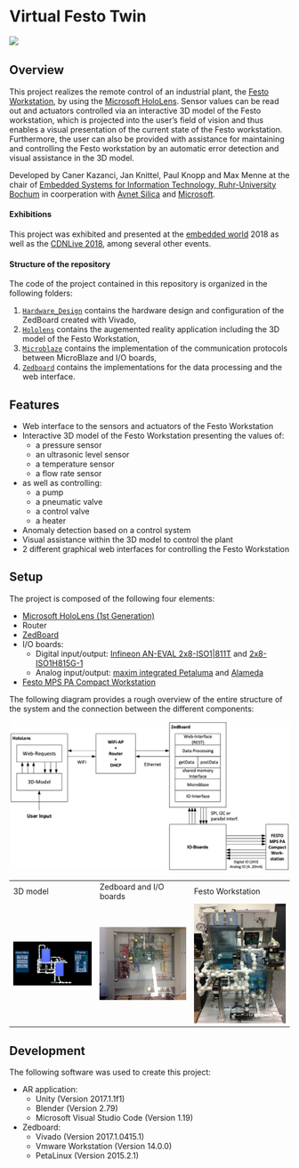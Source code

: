 # Virtual Festo Twin
![](Images/demo.gif)

## Overview

This project realizes the remote control of an industrial plant, the [Festo Workstation](https://www.festo-didactic.com/de-de/lernsysteme/prozessautomation,regelungstechnik/compact-workstation/mps-pa-compact-workstation-mit-fuellstands-,durchfluss-,druck-und-temperaturregelstrecken.htm?fbid=ZGUuZGUuNTQ0LjEzLjE4Ljg4Mi40Mzc2), by using the [Microsoft HoloLens](https://www.microsoft.com/hololens). Sensor values can be read out and actuators controlled via an interactive 3D model of the Festo workstation, which is projected into the user’s field of vision and thus enables a visual presentation of the current state of the Festo workstation. Furthermore, the user can also be provided with assistance for maintaining and controlling the Festo workstation by an automatic error detection and visual assistance in the 3D model.

Developed by Caner Kazanci, Jan Knittel, Paul Knopp and Max Menne at the chair of [Embedded Systems for Information Technology, Ruhr-University Bochum](https://www.esit.ruhr-uni-bochum.de/) in coorperation with [Avnet Silica](https://www.avnet.com/wps/portal/silica/) and [Microsoft](https://www.microsoft.com/).

#### Exhibitions
This project was exhibited and presented at the [embedded world](https://www.embedded-world.de) 2018 as well as the [CDNLive 2018](https://www.cadence.com/en_US/home/cdnlive/emea-2018/proceedings.html), among several other events.

#### Structure of the repository
The code of the project contained in this repository is organized in the following folders:
1. [`Hardware_Design`](Hardware_Design) contains the hardware design and configuration of the ZedBoard created with Vivado,
2. [`Hololens`](Hololens) contains the augemented reality application including the 3D model of the Festo Workstation,
3. [`Microblaze`](Microblaze) contains the implementation of the communication protocols between MicroBlaze and I/O boards,
4. [`Zedboard`](Zedboard) contains the implementations for the data processing and the web interface.

## Features
- Web interface to the sensors and actuators of the Festo Workstation
- Interactive 3D model of the Festo Workstation presenting the values of:
  - a pressure sensor
  - an ultrasonic level sensor
  - a temperature sensor
  - a flow rate sensor
- as well as controlling:
  - a pump
  - a pneumatic valve
  - a control valve
  - a heater
- Anomaly detection based on a control system
- Visual assistance within the 3D model to control the plant
- 2 different graphical web interfaces for controlling the Festo Workstation

## Setup
The project is composed of the following four elements:
- [Microsoft HoloLens (1st Generation)](https://docs.microsoft.com/de-de/hololens/hololens1-hardware)
- Router
- [ZedBoard](http://zedboard.org/product/zedboard)
- I/O boards:
  - Digital input/output: [Infineon AN-EVAL 2x8-ISO1|811T](https://www.infineon.com/dgdl/Infineon-EVAL_Board_ISO1I811T-AN-v01_02-EN.pdf?fileId=db3a3043324cae8c01324d3006070019) and [2x8-ISO1H815G-1](https://www.infineon.com/dgdl/Infineon-Evaluation_board_coreless_transformer_isolated_high_side_switch_with_ISO1H815G-AN-v01_00-EN.pdf?fileId=db3a304326dfb13001271ed693904e89)
  - Analog input/output: [maxim integrated Petaluma](https://www.maximintegrated.com/en/design/reference-design-center/system-board/5827.html) and [Alameda](https://www.maximintegrated.com/en/design/reference-design-center/system-board/5839.html)
- [Festo MPS PA Compact Workstation](https://www.festo-didactic.com/de-de/lernsysteme/prozessautomation,regelungstechnik/compact-workstation/mps-pa-compact-workstation-mit-fuellstands-,durchfluss-,druck-und-temperaturregelstrecken.htm?fbid=ZGUuZGUuNTQ0LjEzLjE4Ljg4Mi40Mzc2)

The following diagram provides a rough overview of the entire structure of the system and the connection between the different components:

![](Images/Overview.png)

<table>
  <tr>
     <td>3D model</td>
     <td>Zedboard and I/O boards</td>
     <td>Festo Workstation</td>
  </tr>
  <tr>
    <td><img src="Images/3D_Model.png" width=300></td>
    <td><img src="Images/Hardware.png" width=300></td>
    <td><img src="Images/Festo_Workstation.png" width=300></td>
  </tr>
 </table>

## Development
The following software was used to create this project:
- AR application:
  - Unity (Version 2017.1.1f1)
  - Blender (Version 2.79)
  - Microsoft Visual Studio Code (Version 1.19)
- Zedboard:
  - Vivado (Version 2017.1.0415.1)
  - Vmware Workstation (Version 14.0.0)
  - PetaLinux (Version 2015.2.1)
